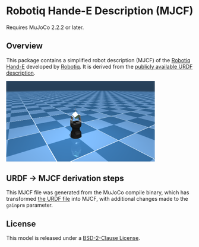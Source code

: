 # Robotiq Hande-E Description (MJCF)

Requires MuJoCo 2.2.2 or later.

## Overview

This package contains a simplified robot description (MJCF) of the [Robotiq Hand-E](https://robotiq.com/products/hand-e-adaptive-robot-gripper) developed
by [Robotiq](https://robotiq.com/). It is derived from the [publicly available
URDF
description](https://github.com/cambel/robotiq/blob/noetic-devel/robotiq_description/urdf/robotiq_hand_e.urdf).

<p float="left">
  <img src="hande.png" width="400">
</p>

## URDF → MJCF derivation steps

This MJCF file was generated from the MuJoCo compile binary, which has transformed [the URDF file](https://github.com/cambel/robotiq/blob/noetic-devel/robotiq_description/urdf/robotiq_hand_e.urdf) into MJCF, with additional changes made to the `gainprm` parameter.

## License

This model is released under a [BSD-2-Clause License](LICENSE).
